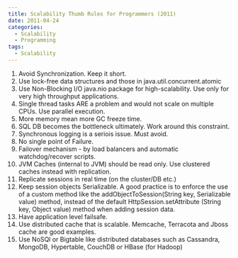 ```yaml
---
title: Scalability Thumb Rules for Programmers (2011)
date: 2011-04-24
categories:
  - Scalability
  - Programming
tags:
  - Scalability
---
```



1. Avoid Synchronization. Keep it short.
1. Use lock-free data structures and those in java.util.concurrent.atomic
1. Use Non-Blocking I/O java.nio package for high-scalability. Use only for very high throughput applications.
1. Single thread tasks ARE a problem and would not scale on multiple CPUs. Use parallel execution.
1. More memory mean more GC freeze time.
1. SQL DB becomes the bottleneck ultimately. Work around this constraint.
1. Synchronous logging is a seriois issue. Must avoid.
1. No single point of Failure. 
1. Failover mechanism - by load balancers and automatic watchdog/recover scripts.
1. JVM Caches (internal to JVM) should be read only. Use clustered caches instead with replication.
1. Replicate sessions in real time (on the cluster/DB etc.)
1. Keep session objects Serializable. A good practice is to enforce the use of a custom method like the addObjectToSession(String key, Serializable value) method, instead of the default HttpSession.setAttribute (String key, Object value) method when adding session data.
1. Have application level failsafe.
1. Use distributed cache that is scalable. Memcache, Terracota and Jboss cache are good examples.
1. Use NoSQl or Bigtable like distributed databases such as Cassandra, MongoDB, Hypertable, CouchDB or HBase (for Hadoop)

